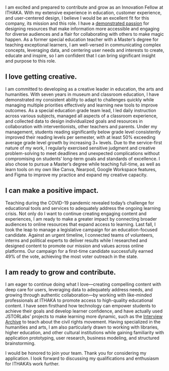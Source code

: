 <param ve-config 
       title="Hi, I'm Annette Castro!"
       author="Fellow, Innovation Applicant"                                                                               
       banner="https://iiif.juncture-digital.org/banner/?url=https://live.staticflickr.com/65535/52681838894_e717d074e4_h.jpg"
       layout="vertical">
 
I am excited and prepared to contribute and grow as an Innovation Fellow at ITHAKA. With my extensive experience in education, customer experience, and user-centered design, I believe I would be an excellent fit for this company, its mission and this role. I have a [demonstrated passion](https://www.linkedin.com/in/annette-castro/) for designing resources that make information more accessible and engaging for diverse audiences and a flair for collaborating with others to make magic happen. As a former special education teacher with a Master’s degree for teaching exceptional learners, I am well-versed in communicating complex concepts, leveraging data, and centering user needs and interests to create, educate and inspire, so I am confident that I can bring significant insight and purpose to this role.

<param ve-image 
       url="https://live.staticflickr.com/65535/52681552041_dccc1f0c4b_b.jpg"
       >

## I love getting creative.
I am committed to developing as a creative leader in education, the arts and humanities. With seven years in museum and classroom education, I have demonstrated my consistent ability to adapt to challenges quickly while managing multiple priorities effectively and learning new tools to improve outcomes. As a special education grade team lead, I led daily instruction across various subjects, managed all aspects of a classroom experience, and collected data to design individualized goals and resources in collaboration with interventionists, other teachers and parents. Under my management, students reading significantly below grade level consistently improved their reading levels per semester, with at least 50% exceeding average grade level growth by increasing 3+ levels. Due to the service-first nature of my work, I regularly exercised sensitive judgment and creative problem-solving to meet deadlines and unexpected complications without compromising on students’ long-term goals and standards of excellence. I also chose to pursue a Master’s degree while teaching full-time, as well as learn tools on my own like Canva, Nearpod, Google Workspace features, and Figma to improve my practice and expand my creative capacity.

<param ve-image 
       license="private" 
       url="https://live.staticflickr.com/65535/52681831789_e1d1b4d923_b.jpg"
       >

## I can make a positive impact.
Teaching during the COVID-19 pandemic revealed today’s challenge for educational tools and services to adequately address the ongoing learning crisis. Not only do I want to continue creating engaging content and experiences, I am ready to make a greater impact by connecting broader audiences to online resources that expand access to learning. Last fall, I took the leap to manage a legislative campaign for an education-focused candidate. Against an urgent timeline, I connected teams of volunteers, interns and political experts to deliver results while I researched and designed content to promote our mission and values across online platforms. Our campaign for a first-time candidate successfully earned 49% of the vote, achieving the most voter outreach in the state.

<param ve-image 
       url="https://live.staticflickr.com/65535/52681831814_99ee7168bd_h.jpg"
       >

## I am ready to grow and contribute.

I am eager to continue doing what I love—creating compelling content with deep care for users, leveraging data to adequately address needs, and growing through authentic collaboration—by working with like-minded professionals at ITHAKA to promote access to high-quality educational content. I have seen firsthand how technology can empower students to achieve their goals and develop learner confidence, and have actually used JSTORLabs’ projects to make learning more dynamic, such as the [Interview Archive](https://labs.jstor.org/interview/mlk/) to teach about the civil rights movement. Having specialized in the humanities and arts, I am also particularly drawn to working with libraries, higher education, and other cultural institutions while gaining familiarity with application prototyping, user research, business modeling, and structured brainstorming.

<param ve-image 
       url="https://live.staticflickr.com/65535/52681022737_1eaf76e789_k.jpg"
       >                                                                                   

I would be honored to join your team. Thank you for considering my application. I look forward to discussing my qualifications and enthusiasm for ITHAKA’s work further.

